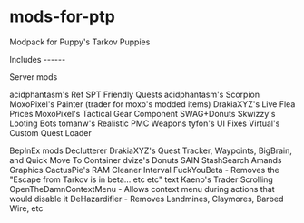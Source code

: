 # mods-for-ptp
Modpack for Puppy's Tarkov Puppies

Includes ------

Server mods

acidphantasm's Ref SPT Friendly Quests
acidphantasm's Scorpion
MoxoPixel's Painter (trader for moxo's modded items)
DrakiaXYZ's Live Flea Prices
MoxoPixel's Tactical Gear Component
SWAG+Donuts 
Skwizzy's Looting Bots
tomanw's Realistic PMC Weapons
tyfon's UI Fixes
Virtual's Custom Quest Loader

BepInEx mods
Declutterer
DrakiaXYZ's Quest Tracker, Waypoints, BigBrain, and Quick Move To Container
dvize's Donuts
SAIN
StashSearch
Amands Graphics
CactusPie's RAM Cleaner Interval
FuckYouBeta - Removes the "Escape from Tarkov is in beta... etc etc" text
Kaeno's Trader Scrolling
OpenTheDamnContextMenu - Allows context menu during actions that would disable it
DeHazardifier - Removes Landmines, Claymores, Barbed Wire, etc

